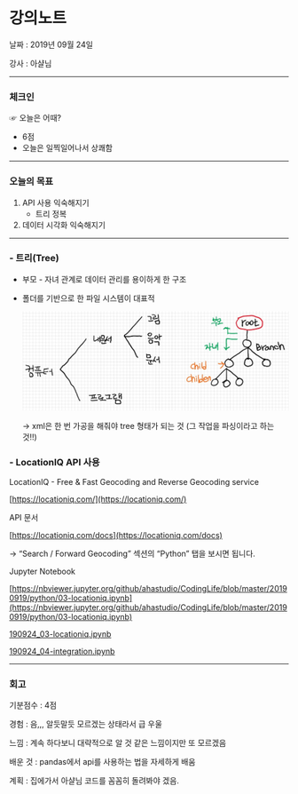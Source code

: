 # 강의노트

날짜 :  2019년 09월 24일

강사 :  아샬님

---

### 체크인

 ☞ 오늘은 어때?

- 6점
- 오늘은 일찍일어나서 상쾌함

---

### 오늘의 목표

1. API 사용 익숙해지기
    - 트리 정복
2. 데이터 시각화 익숙해지기

---

### - 트리(Tree)

- 부모 - 자녀 관계로 데이터 관리를 용이하게 한 구조
- 폴더를 기반으로 한 파일 시스템이 대표적

    ![](190924_1.jpg)

    → xml은 한 번 가공을 해줘야 tree 형태가 되는 것 (그 작업을 파싱이라고 하는 것!!)

### - LocationIQ API 사용

LocationIQ - Free & Fast Geocoding and Reverse Geocoding service

[https://locationiq.com/](https://locationiq.com/)

API 문서

[https://locationiq.com/docs](https://locationiq.com/docs)

→ “Search / Forward Geocoding” 섹션의 “Python” 탭을 보시면 됩니다.

Jupyter Notebook

[https://nbviewer.jupyter.org/github/ahastudio/CodingLife/blob/master/20190919/python/03-locationiq.ipynb](https://nbviewer.jupyter.org/github/ahastudio/CodingLife/blob/master/20190919/python/03-locationiq.ipynb)

[190924_03-locationiq.ipynb](190924_03-locationiq.ipynb)

[190924_04-integration.ipynb](190924_04-integration.ipynb)

---

### 회고

기분점수 : 4점

경험 : 음,,, 알듯말듯 모르겠는 상태라서 급 우울

느낌 : 계속 하다보니 대략적으로 알 것 같은 느낌이지만 또 모르겠음

배운 것 : pandas에서 api를 사용하는 법을 자세하게 배움

계획 : 집에가서 아샬님 코드를 꼼꼼히 돌려봐야 겠음.